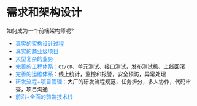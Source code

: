 # 需求和架构设计

如何成为一个前端架构师呢?
+ <font color=#1E90FF>真实的架构设计过程</font>
+ <font color=#1E90FF>真实的商业级项目</font>
+ <font color=#1E90FF>大型复杂的业务</font>
+ <font color=#1E90FF>完善的工程体系</font>：`CI/CD`、单元测试、接口测试，发布测试机、上线回滚
+ <font color=#1E90FF>完善的运维体系</font>：线上统计，监控和报警，安全预防，异常处理
+ <font color=#1E90FF>研发流程+项目管理</font>：大厂的研发流程规范，任务拆分，多人协作，代码审查，项目沟通
+ <font color=#1E90FF>前沿+全面的前端技术栈</font>
